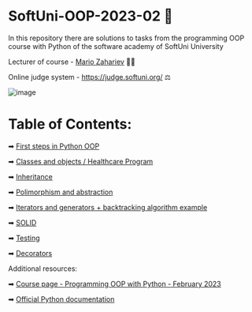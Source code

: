 # SoftUni-OOP-2023-02 🏫
In this repository there are solutions to tasks from the programming OOP course with Python of the software academy of SoftUni University

Lecturer of course - [Mario Zahariev](https://www.linkedin.com/in/mario-zahariev-753a7b202/) 🐱‍🚀

Online judge system - https://judge.softuni.org/ ⚖

![image](https://user-images.githubusercontent.com/68993494/185683680-bcfefe65-88fb-4192-b0b2-ff9130c39487.png)

# Table of Contents:

➡ [First steps in Python OOP](https://github.com/zahariev-webbersof/SoftUni-OOP-2023-01-/tree/main/first_steps_in_oop)

➡ [Classes and objects / Healthcare Program](https://github.com/zahariev-webbersof/SoftUni-OOP-2023-01-/tree/main/classes_and_objects)

➡ [Inheritance](https://github.com/zahariev-webbersof/SoftUni-OOP-2023-01-/tree/main/inheritance)

➡ [Polimorphism and abstraction](https://github.com/zahariev-webbersof/SoftUni-OOP-2023-01-/tree/main/polimorphism_and_abstraction)

➡ [Iterators and generators + backtracking algorithm example](https://github.com/zahariev-webbersof/SoftUni-OOP-2023-01-/tree/main/iterators_and_generators)

➡ [SOLID](https://github.com/zahariev-webbersof/SoftUni-OOP-2023-01-/tree/main/solid)

➡ [Testing](https://github.com/zahariev-webbersof/SoftUni-OOP-2023-01-/tree/main/Testing)

➡ [Decorators](https://github.com/zahariev-webbersof/SoftUni-OOP-2023-01-/tree/main/decorators)

Additional resources:

➡ [Course page - Programming OOP with Python - February 2023](https://softuni.bg/trainings/3964/python-oop-february-2023#lesson-49410)

➡ [Official Python documentation](https://docs.python.org/3/)
